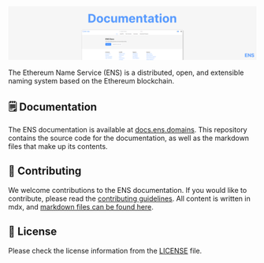 [![readme](./.github/readme.png)](https://docs.ens.domains/?ref=github-banner)

The Ethereum Name Service (ENS) is a distributed, open, and extensible naming system based on the Ethereum blockchain.

## 🗒️ Documentation

The ENS documentation is available at [docs.ens.domains](https://docs.ens.domains/?ref=ens-docs-github). This repository contains the source code for the documentation, as well as the markdown files that make up its contents.

## 📖 Contributing

We welcome contributions to the ENS documentation. If you would like to contribute, please read the [contributing guidelines](./CONTRIBUTING.md). All content is written in mdx, and [markdown files can be found here](./docs).

## 📄 License

Please check the license information from the [LICENSE](./LICENSE) file.
